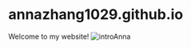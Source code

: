 # annazhang1029.github.io
Welcome to my website!
![introAnna](https://user-images.githubusercontent.com/112432368/224512930-083c039b-3c78-4600-a1a9-f1338c866c0a.gif)
